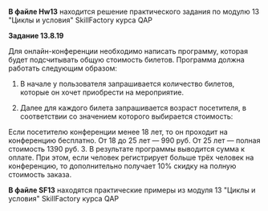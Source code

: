 <b>В файле Hw13</b> находится решение практического задания по модулю 13 "Циклы и условия" SkillFactory курса QAP

<b>Задание 13.8.19</b>

Для онлайн-конференции необходимо написать программу, которая будет подсчитывать общую стоимость билетов. Программа должна работать следующим образом:

1. В начале у пользователя запрашивается количество билетов, которые он хочет приобрести на мероприятие.

2. Далее для каждого билета запрашивается возраст посетителя, в соответствии со значением которого выбирается стоимость:

Если посетителю конференции менее 18 лет, то он проходит на конференцию бесплатно.
От 18 до 25 лет — 990 руб.
От 25 лет — полная стоимость 1390 руб.
3. В результате программы выводится сумма к оплате. При этом, если человек регистрирует больше трёх человек на конференцию, 
то дополнительно получает 10% скидку на полную стоимость заказа.



<b>В файле SF13</b> находятся практические примеры из модуля 13 "Циклы и условия" SkillFactory курса QAP
